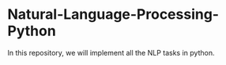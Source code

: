 # Natural-Language-Processing-Python
In this repository, we will implement all the NLP tasks in python.
